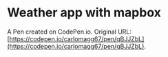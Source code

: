 # Weather app with mapbox

A Pen created on CodePen.io. Original URL: [https://codepen.io/carlomagg67/pen/qBJJZbL](https://codepen.io/carlomagg67/pen/qBJJZbL).

